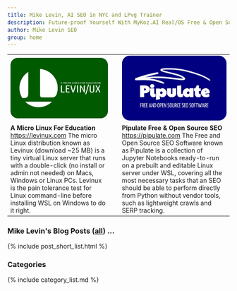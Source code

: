 ```yaml
---
title: Mike Levin, AI SEO in NYC and LPvg Trainer
description: Future-proof Yourself With MyKoz.AI Real/OS Free & Open Source (FOSS) AI SEO Software on a Small Linux Distro built with Python, vim, git and AI.
author: Mike Levin SEO
group: home
---
```


<div class="container">
  <table>
  <tr>
  <td><a href="/levinux/"><img src="/assets/logo/Levinux.PNG" border=0 /></a></td>
  <td>&nbsp;</td>
  <td><a href="/pipulate/"><img src="/assets/logo/Pipulate.PNG" border=0 /></a></td>
  </tr>
  <tr>
  <td><b>A Micro Linux For Education</b><br /><a href="https://levinux.com/">https://levinux.com</a> The micro Linux distribution known as Levinux (download ~25 MB) is a tiny virtual Linux server that runs with a double-click (no install or admin not needed) on Macs, Windows or Linux PCs. Levinux is the pain tolerance test for Linux command-line before installing WSL on Windows to do it right.</td>
  <td>&nbsp;</td>
  <td><b>Pipulate Free & Open Source SEO</b><br /><a href="https://pipulate.com/">https://pipulate.com</a> The Free and Open Source SEO Software known as Pipulate is a collection of Jupyter Notebooks ready-to-run on a prebuilt and editable Linux server under WSL, covering all the most necessary tasks that an SEO should be able to perform directly from Python without vendor tools, such as lightweight crawls and SERP tracking.</td>
  </tr>
  </table>
</div>

### Mike Levin's Blog Posts (<a href="/blog/">all</a>) ...

{% include post_short_list.html %}

### Categories

{% include category_list.md %}
